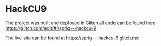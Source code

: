 # HackCU9

The project was built and deployed in Glitch all code can be found here 
https://glitch.com/edit/#!/sprig---hackcu-9

The live site can be found at 
https://sprig---hackcu-9.glitch.me


